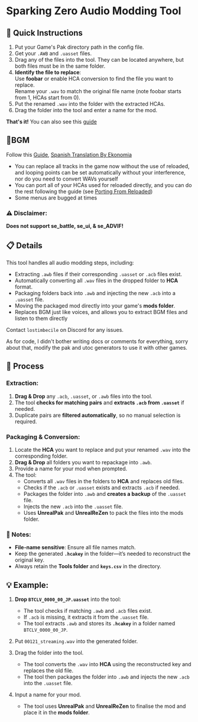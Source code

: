 # Sparking Zero Audio Modding Tool

## 🚀 Quick Instructions

1. Put your Game's Pak directory path in the config file.
2. Get your `.AWB` and `.uasset` files.
3. Drag any of the files into the tool. They can be located anywhere, but both files must be in the same folder.
4. **Identify the file to replace**:  
   Use **foobar** or enable HCA conversion to find the file you want to replace.  
   Rename your `.wav` to match the original file name (note foobar starts from 1, HCAs start from 0).
5. Put the renamed `.wav` into the folder with the extracted HCAs.
6. Drag the folder into the tool and enter a name for the mod.

**That's it!** You can also see this [guide](https://docs.google.com/document/d/1hjCoHq5XxsIRARTcqUn12roO_SVsuiYhDwmwWXCrDQ0/edit?tab=t.pnuxbb3cbn2y)

## 🎺BGM
Follow this [Guide](https://docs.google.com/document/d/1hjCoHq5XxsIRARTcqUn12roO_SVsuiYhDwmwWXCrDQ0/edit?tab=t.0#heading=h.mdona1wxpcnp), [Spanish Translation By Ekonomia](https://docs.google.com/document/d/1ZyRd0iUqMNFcSFMW1cC1FB3ntIc9PmtWDeGvDbRIAGg/edit?tab=t.0#heading=h.mdona1wxpcnp)
- You can replace all tracks in the game now  without the use of reloaded, and looping points can be set automatically without your interference, nor do you need to convert WAVs yourself
- You can port all of your HCAs used for reloaded directly, and you can do the rest following the guide (see [Porting From Reloaded](https://docs.google.com/document/d/1hjCoHq5XxsIRARTcqUn12roO_SVsuiYhDwmwWXCrDQ0/edit?tab=t.0#heading=h.4le3ikxk076w))
- Some menus are bugged at times


### ⚠️ Disclaimer:
**Does not support se_battle, se_ui, & se_ADVIF!**


## 📋 Details

This tool handles all audio modding steps, including:
- Extracting `.awb` files if their corresponding `.uasset` or `.acb` files exist.
- Automatically converting all `.wav` files in the dropped folder to **HCA** format.
- Packaging folders back into `.awb` and injecting the new `.acb` into a `.uasset` file.
- Moving the packaged mod directly into your game's **mods folder**.
- Replaces BGM just like voices, and allows you to extract BGM files and listen to them directly

Contact `lostimbecile` on Discord for any issues.

As for code, I didn't bother writing docs or comments for everything, sorry about that, modify the pak and utoc generators to use it with other games.

## 🔄 Process

### Extraction:
1. **Drag & Drop** any `.acb`, `.uasset`, or `.awb` files into the tool.
2. The tool **checks for matching pairs** and **extracts `.acb` from `.uasset`** if needed.
3. Duplicate pairs are **filtered automatically**, so no manual selection is required.

### Packaging & Conversion:
1. Locate the **HCA** you want to replace and put your renamed `.wav` into the corresponding folder.
2. **Drag & Drop** all folders you want to repackage into `.awb`.
3. Provide a name for your mod when prompted.
4. The tool:
   - Converts all `.wav` files in the folders to **HCA** and replaces old files.
   - Checks if the `.acb` or `.uasset` exists and extracts `.acb` if needed.
   - Packages the folder into `.awb` and **creates a backup** of the `.uasset` file.
   - Injects the new `.acb` into the `.uasset` file.
   - Uses **UnrealPak** and **UnrealReZen** to pack the files into the mods folder.


### 📝 Notes:
- **File-name sensitive**: Ensure all file names match.
- Keep the generated **`.hcakey`** in the folder—it’s needed to reconstruct the original key.
- Always retain the **Tools folder** and **`keys.csv`** in the directory.


## 💡 Example:

1. **Drop `BTCLV_0000_00_JP.uasset`** into the tool:
   - The tool checks if matching `.awb` and `.acb` files exist.
   - If `.acb` is missing, it extracts it from the `.uasset` file.
   - The tool extracts `.awb` and stores its **`.hcakey`** in a folder named `BTCLV_0000_00_JP`.

2. Put `00121_streaming.wav` into the generated folder.

3. Drag the folder into the tool.
   - The tool converts the `.wav` into **HCA** using the reconstructed key and replaces the old file.
   - The tool then packages the folder into `.awb` and injects the new `.acb` into the `.uasset` file.

4. Input a name for your mod.
   - The tool uses **UnrealPak** and **UnrealReZen** to finalise the mod and place it in the **mods folder**.
